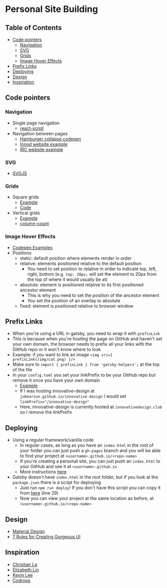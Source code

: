 # Personal Site Building

## Table of Contents
* [Code pointers](#code)
  * [Navigation](#nav)
  * [SVG](#svg)
  * [Grids](#grids)
  * [Image Hover Effects](#hover)
* [Prefix Links](#prefix)
* [Deploying](#deploy)
* [Design](#design)
* [Inspiration](#inspiration)

<a name="code"></a>
## Code pointers

<a name="nav"></a>
### Navigation
* Single page navigation
  * [react-scroll](https://github.com/fisshy/react-scroll)
* Navigation between pages
  * [Hamburger collapse codepen](http://codepen.io/cle1994/pen/JRZkpL)
  * [Innod website example](https://github.com/jubearsun/innovative-design/blob/master/pages/_template.jsx)
  * [IRC website example](https://github.com/InnoD-WebTier/irc/blob/master/pages/_template.jsx)

<a name="svg"></a>
### SVG
* [SVGJS](http://svgjs.com/)

<a name="grids"></a>
### Grids
* Square grids
  * [Example](https://github.com/jubearsun/hex-sp16)
  * [Code](https://github.com/jubearsun/hex-sp16)
* Vertical grids
  * [Example](http://halloween.innovativedesign.club/)
  * [column-count](http://www.w3schools.com/cssreF/css3_pr_column-count.asp)

<a name="hover"></a>
### Image Hover Effects
* [Codepen Examples](http://codepen.io/jubearsun/pen/eBNRNW)
* Positions
    * static: default position where elements render in order
    * relative: elements positioned relative to the default position
      * You need to set position to relative in order to indicate top,
        left, right, bottom (e.g. `top: 20px;` will set the element to 20px
        from the top of where it would usually be at)
    * absolute: element is positioned relative to its first positioned ancestor
      element
      * This is why you need to set the position of the ancestor element
      * You set the position of an overlay to absolute
    * fixed: element is positioned relative to browser window

<a name="prefix"></a>
## Prefix Links
* When you're using a URL in gatsby, you need to wrap it with `prefixLink`
* This is because when you're hosting the page on GitHub and haven't set your
  own domain, the browser needs to prefix all your links with the GitHub repo
  or it won't know where to look
* Example: if you want to link an image `<img src={ prefixLink(/img/cat.png) }/>`
* Make sure to `import { prefixLink } from 'gatsby-helpers';` at the top of the file
* In your `config.toml` you set your linkPrefix to be your GitHub repo but remove
  it once you have your own domain
  * [Example](https://github.com/jubearsun/innovative-design/blob/master/config.toml)
  * If I was hosting innovative-design at `jubearsun.github.io/innovative-design`
    I would set `linkPrefix="/innovative-design"`
  * Here, innovative-design is currently hosted at `innovativedesign.club` so I 
    remove the linkPrefix

<a name="deploy"></a>
## Deploying
* Using a regular framework/vanilla code
  * In regular cases, as long as you have an `index.html` in the root of your folder
    you can just push a `gh-pages` branch and you will be able to find your
    project at `<username>.github.io/<repo-name>`
  * If you're creating a personal site, you can just push an `index.html` to
    your GitHub and see it at `<username>.github.io`
  * More instructions [here](https://pages.github.com/)
* Gatsby doesn't have `index.html` in the root folder, but if you look at the
  `package.json` there is a script for deploying
  * Just run `npm run deploy`! If you don't have this script you can copy it
    from [here](https://github.com/jubearsun/cmyk/blob/master/package.json) (line 29)
  * Now you can view your project at the same location as before, at
    `<username>.github.io/<repo-name>`

<a name="design"></a>
## Design
* [Material Design](https://material.google.com/)
* [7 Rules for Creating Gorgeous UI](https://medium.com/@erikdkennedy/7-rules-for-creating-gorgeous-ui-part-1-559d4e805cda#.dq2xwhbnc)

<a name="inspiration"></a>
## Inspiration
* [Christian Le](http://christianle.com)
* [Elizabeth Lin](http://elizabethylin.com)
* [Kevin Lee](http://kevinmlee.io)
* [Codrops](http://tympanus.net/codrops/)
